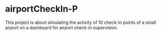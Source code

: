 # airportCheckIn-P
This project is about simulating the activity of 10 check-in points of a small airport on a dashboard for airport check-in supervision.
